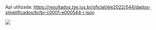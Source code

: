 ##
Api utilizada: 
https://resultados.tse.jus.br/oficial/ele2022/544/dados-simplificados/br/br-c0001-e000544-r.json

![](https://user-images.githubusercontent.com/96514967/209482287-d9e892e2-d338-4112-8f70-8e21343be2eb.png)

